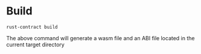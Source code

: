 # Build

```
rust-contract build 
```

The above command will generate a wasm file and an ABI file located in the current target directory
